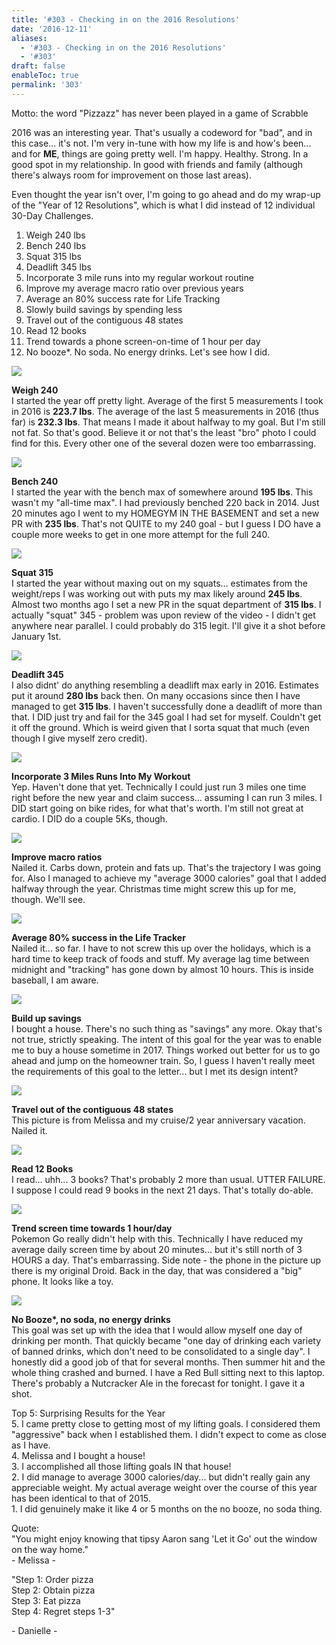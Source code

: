 ```yaml
---
title: '#303 - Checking in on the 2016 Resolutions'
date: '2016-12-11'
aliases:
  - '#303 - Checking in on the 2016 Resolutions'
  - '#303'
draft: false
enableToc: true
permalink: '303'
---
```

Motto: the word "Pizzazz" has never been played in a game of Scrabble  

  
2016 was an interesting year. That's usually a codeword for "bad", and in this case... it's not. I'm very in-tune with how my life is and how's been... and for **ME**, things are going pretty well. I'm happy. Healthy. Strong. In a good spot in my relationship. In good with friends and family (although there's always room for improvement on those last areas).  
  
Even thought the year isn't over, I'm going to go ahead and do my wrap-up of the "Year of 12 Resolutions", which is what I did instead of 12 individual 30-Day Challenges.   
  
1. Weigh 240 lbs
2. Bench 240 lbs
3. Squat 315 lbs
4. Deadlift 345 lbs
5. Incorporate 3 mile runs into my regular workout routine
6. Improve my average macro ratio over previous years
7. Average an 80% success rate for Life Tracking
8. Slowly build savings by spending less
9. Travel out of the contiguous 48 states
10. Read 12 books
11. Trend towards a phone screen-on-time of 1 hour per day
12. No booze\*. No soda. No energy drinks.
Let's see how I did.  
  
  
[![](https://2.bp.blogspot.com/-h0ul_veF6Vw/V1THt3s-VAI/AAAAAAACU-k/TaP8AuET1j8zS1Yd4SoKSL2pGeaX0QE-wCPcB/s640/IMG_7480.JPG)](https://2.bp.blogspot.com/-h0ul%5FveF6Vw/V1THt3s-VAI/AAAAAAACU-k/TaP8AuET1j8zS1Yd4SoKSL2pGeaX0QE-wCPcB/s1600/IMG%5F7480.JPG)

**Weigh 240**  
I started the year off pretty light. Average of the first 5 measurements I took in 2016 is **223.7 lbs**. The average of the last 5 measurements in 2016 (thus far) is **232.3 lbs**. That means I made it about halfway to my goal. But I'm still not fat. So that's good. Believe it or not that's the least "bro" photo I could find for this. Every other one of the several dozen were too embarrassing.  
  
[![](assets/303-1.gif)](https://2.bp.blogspot.com/-ulS6CajrAag/WEyKhjyMZwI/AAAAAAACiJ0/IrUJTGT%5FgicoqEd1C9NrALk4opWEttrGgCLcB/s1600/giphy%2B%25281%2529.gif)

  
**Bench 240**  
I started the year with the bench max of somewhere around **195 lbs**. This wasn't my "all-time max". I had previously benched 220 back in 2014\. Just 20 minutes ago I went to my HOMEGYM IN THE BASEMENT and set a new PR with **235 lbs**. That's not QUITE to my 240 goal - but I guess I DO have a couple more weeks to get in one more attempt for the full 240.  
  
[![](assets/303-2.gif)](https://4.bp.blogspot.com/-rFl-k71xrlM/WEyOzE-I1FI/AAAAAAACiKQ/jviYvcdNd1AqsTfv-drI1L8fMSP9TnOowCLcB/s1600/giphy%2B%25282%2529.gif)
  
  
**Squat 315**  
I started the year without maxing out on my squats... estimates from the weight/reps I was working out with puts my max likely around **245 lbs**. Almost two months ago I set a new PR in the squat department of **315 lbs**. I actually "squat" 345 - problem was upon review of the video - I didn't get anywhere near parallel. I could probably do 315 legit. I'll give it a shot before January 1st.  
  
[![](assets/303-3.jpg)](https://2.bp.blogspot.com/-v9oPpYpb%5FKA/WEyPyAWtEnI/AAAAAAACiKg/ABkBrLHZAowWt8J0-bPXRYZGljnPCiSigCLcB/s1600/2015-03-30.jpg)

  
**Deadlift 345**  
I also didnt' do anything resembling a deadlift max early in 2016\. Estimates put it around **280 lbs** back then. On many occasions since then I have managed to get **315 lbs**. I haven't successfully done a deadlift of more than that. I DID just try and fail for the 345 goal I had set for myself. Couldn't get it off the ground. Which is weird given that I sorta squat that much (even though I give myself zero credit).  
  
[![](assets/303-4.png)](https://3.bp.blogspot.com/-vFhzkhDNWvk/WEyRZMfc71I/AAAAAAACiKo/E6me8lMlFjos0eync3eG0taR1NlXcaHcACLcB/s1600/Capture.PNG)

  
**Incorporate 3 Miles Runs Into My Workout**  
Yep. Haven't done that yet. Technically I could just run 3 miles one time right before the new year and claim success... assuming I can run 3 miles. I DID start going on bike rides, for what that's worth. I'm still not great at cardio. I DID do a couple 5Ks, though.  
  
[![](assets/303-5.png)](https://4.bp.blogspot.com/-Ti9QE4s%5FTJ0/WEySCEI1rUI/AAAAAAACiKs/rbfLwP8mYR8BTN1x8SoKhFitDfjQ7YufQCLcB/s1600/Captur%2B2e.PNG)

  
**Improve macro ratios**  
Nailed it. Carbs down, protein and fats up. That's the trajectory I was going for. Also I managed to achieve my "average 3000 calories" goal that I added halfway through the year. Christmas time might screw this up for me, though. We'll see.  
  
  
[![](assets/303-6.png)](https://1.bp.blogspot.com/---nFj4AFuLM/WEySqGkipEI/AAAAAAACiKw/moz2-jhjLGUCiuGd-a0RhoIAndnTj9zRwCLcB/s1600/Capt22ure.PNG)

  
**Average 80% success in the Life Tracker**  
Nailed it... so far. I have to not screw this up over the holidays, which is a hard time to keep track of foods and stuff. My average lag time between midnight and "tracking" has gone down by almost 10 hours. This is inside baseball, I am aware.   
  
[![](assets/303-7.jpg)](https://3.bp.blogspot.com/-U3Fpu0-Dsao/WE3FYNF6PTI/AAAAAAACiPA/0ZB%5F4hcNJH8yjqFm-Xu6XAMNpyN-lnRcQCLcB/s1600/IMG%5F20160817%5F052622.jpg)

  
**Build up savings**  
I bought a house. There's no such thing as "savings" any more. Okay that's not true, strictly speaking. The intent of this goal for the year was to enable me to buy a house sometime in 2017\. Things worked out better for us to go ahead and jump on the homeowner train. So, I guess I haven't really meet the requirements of this goal to the letter... but I met its design intent?  
  
  
[![](assets/303-8.jpg)](https://1.bp.blogspot.com/-HYcrfP4w7oo/WEyTRUiW1MI/AAAAAAACiK4/wyGyS2KkPOsKUKUq6XKSXdrGgPwGBeyCwCLcB/s1600/IMG%5F20160517%5F140742.jpg)

  
**Travel out of the contiguous 48 states**  
This picture is from Melissa and my cruise/2 year anniversary vacation. Nailed it.  
  
[![](assets/303-9.jpg)](https://2.bp.blogspot.com/-Ro4r-1Zr2%5FY/WE3GrGj1veI/AAAAAAACiPM/RHzHYGvRr0sVZOaa6x3PkiZ669AXBcgKgCLcB/s1600/mmm.jpg)

  
**Read 12 Books**  
I read... uhh... 3 books? That's probably 2 more than usual. UTTER FAILURE. I suppose I could read 9 books in the next 21 days. That's totally do-able.  
  
[![](assets/303-10.jpg)](https://3.bp.blogspot.com/-KHBkwoNzl60/WE3IGLhXPJI/AAAAAAACiPY/6gbyVZh7X2oHANCob6osiQ4Np6-wp0BCwCKgB/s1600/IMG%5F20161124%5F154930.jpg)

  
**Trend screen time towards 1 hour/day**  
Pokemon Go really didn't help with this. Technically I have reduced my average daily screen time by about 20 minutes... but it's still north of 3 HOURS a day. That's embarrassing. Side note - the phone in the picture up there is my original Droid. Back in the day, that was considered a "big" phone. It looks like a toy.  
  
[![](assets/303-11.jpg)](https://2.bp.blogspot.com/-QdB7rZhSnr4/WE3IxxeIFBI/AAAAAAACiPg/8MYhv6ce89Aqg8mKMP3SkqEcs8DiN78%5FwCKgB/s1600/IMG%5F20161030%5F143141.jpg)

  
**No Booze\*, no soda, no energy drinks**  
This goal was set up with the idea that I would allow myself one day of drinking per month. That quickly became "one day of drinking each variety of banned drinks, which don't need to be consolidated to a single day". I honestly did a good job of that for several months. Then summer hit and the whole thing crashed and burned. I have a Red Bull sitting next to this laptop. There's probably a Nutcracker Ale in the forecast for tonight. I gave it a shot.   
  
Top 5: Surprising Results for the Year  
5\. I came pretty close to getting most of my lifting goals. I considered them "aggressive" back when I established them. I didn't expect to come as close as I have.  
4\. Melissa and I bought a house!  
3\. I accomplished all those lifting goals IN that house!  
2\. I did manage to average 3000 calories/day... but didn't really gain any appreciable weight. My actual average weight over the course of this year has been identical to that of 2015.  
1\. I did genuinely make it like 4 or 5 months on the no booze, no soda thing.  
  
Quote:  
"You might enjoy knowing that tipsy Aaron sang 'Let it Go' out the window on the way home."  
\- Melissa -  
  
"Step 1: Order pizza  
Step 2: Obtain pizza  
Step 3: Eat pizza  
Step 4: Regret steps 1-3"  
  
\- Danielle -
